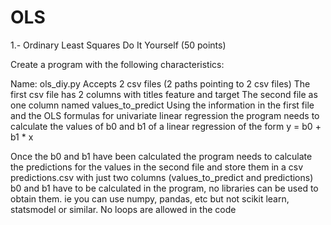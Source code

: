 # OLS
1.- Ordinary Least Squares Do It Yourself (50 points)

Create a program with the following characteristics:

Name: ols_diy.py
Accepts 2 csv files (2 paths pointing to 2 csv files)
The first csv file has 2 columns with titles feature and target
The second file as one column named values_to_predict
Using the information in the first file and the OLS formulas for univariate linear regression the program needs to calculate the values of b0 and b1 of a linear regression of the form y = b0 + b1 * x


Once the b0 and b1 have been calculated the program needs to calculate the predictions for the values in the second file and store them in a csv predictions.csv with just two columns (values_to_predict and predictions)
b0 and b1 have to be calculated in the program, no libraries can be used to obtain them. ie you can use numpy, pandas, etc but not scikit learn, statsmodel or similar.
No loops are allowed in the code